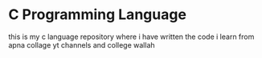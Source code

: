 # C Programming Language 
 this is my c language repository where i have written the code i learn from apna collage yt channels and college wallah

